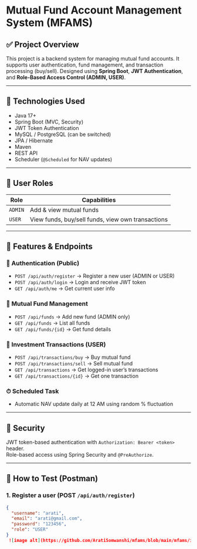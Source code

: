 # Mutual Fund Account Management System (MFAMS)

## ✅ Project Overview

This project is a backend system for managing mutual fund accounts. It supports user authentication, fund management, and transaction processing (buy/sell). Designed using **Spring Boot**, **JWT Authentication**, and **Role-Based Access Control (ADMIN, USER)**.

---

## 🚀 Technologies Used

- Java 17+
- Spring Boot (MVC, Security)
- JWT Token Authentication
- MySQL / PostgreSQL (can be switched)
- JPA / Hibernate
- Maven
- REST API
- Scheduler (`@Scheduled` for NAV updates)

---

## 👥 User Roles

| Role | Capabilities |
|------|--------------|
| `ADMIN` | Add & view mutual funds |
| `USER`  | View funds, buy/sell funds, view own transactions |

---

## 📁 Features & Endpoints

### 🔐 Authentication (Public)
- `POST /api/auth/register` → Register a new user (ADMIN or USER)
- `POST /api/auth/login` → Login and receive JWT token
- `GET /api/auth/me` → Get current user info

### 💼 Mutual Fund Management
- `POST /api/funds` → Add new fund (ADMIN only)
- `GET /api/funds` → List all funds
- `GET /api/funds/{id}` → Get fund details

### 💸 Investment Transactions (USER)
- `POST /api/transactions/buy` → Buy mutual fund
- `POST /api/transactions/sell` → Sell mutual fund
- `GET /api/transactions` → Get logged-in user’s transactions
- `GET /api/transactions/{id}` → Get one transaction

### ⏱ Scheduled Task
- Automatic NAV update daily at 12 AM using random % fluctuation

---

## 🔐 Security

JWT token-based authentication with `Authorization: Bearer <token>` header.  
Role-based access using Spring Security and `@PreAuthorize`.

---

## 🧪 How to Test (Postman)

### 1. Register a user (POST `/api/auth/register`)
```json
{
  "username": "arati",
  "email": "arati@gmail.com",
  "password": "123456",
  "role": "USER"
}
 ![image alt](https://github.com/AratiSomwanshi/mfams/blob/main/mfams/image/1_Registration_Admin.png)
